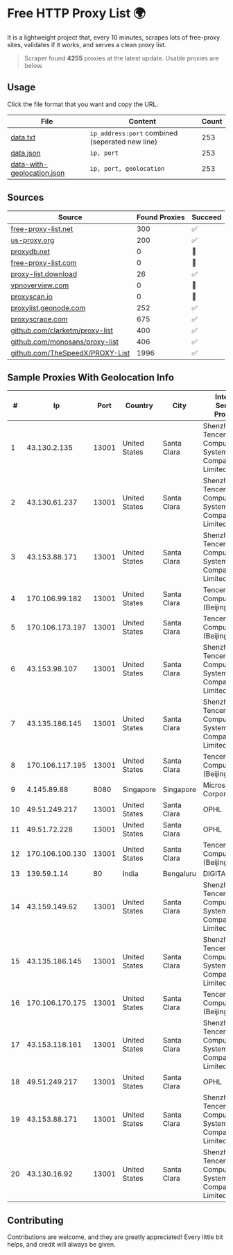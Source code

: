 
# Free HTTP Proxy List 🌍

It is a lightweight project that, every 10 minutes, scrapes lots of free-proxy sites, validates if it works, and serves a clean proxy list.


> Scraper found **4255** proxies at the latest update. Usable proxies are below.

## Usage

Click the file format that you want and copy the URL.


|File|Content|Count|
|----|-------|-----|
|[data.txt](https://raw.githubusercontent.com/themiralay/Proxy-List-World/master/data.txt)|`ip_address:port` combined (seperated new line)|253|
|[data.json](https://raw.githubusercontent.com/themiralay/Proxy-List-World/master/data.json)|`ip, port`|253|
|[data-with-geolocation.json](https://raw.githubusercontent.com/themiralay/Proxy-List-World/master/data-with-geolocation.json)|`ip, port, geolocation`|253|

## Sources

|Source|Found Proxies|Succeed|
|------|-------------|-------|
|[free-proxy-list.net](https://free-proxy-list.net)|300|✅|
|[us-proxy.org](https://www.us-proxy.org)|200|✅|
|[proxydb.net](http://proxydb.net)|0|🚫|
|[free-proxy-list.com](https://free-proxy-list.com/?page=&port=&type%5B%5D=http&type%5B%5D=https&up_time=0&search=Search)|0|🚫|
|[proxy-list.download](https://www.proxy-list.download/HTTP)|26|✅|
|[vpnoverview.com](https://vpnoverview.com/privacy/anonymous-browsing/free-proxy-servers)|0|🚫|
|[proxyscan.io](https://www.proxyscan.io)|0|🚫|
|[proxylist.geonode.com](https://proxylist.geonode.com/api/proxy-list?limit=300&page=1&sort_by=lastChecked&sort_type=desc&protocols=http,https)|252|✅|
|[proxyscrape.com](https://api.proxyscrape.com/v2/?request=displayproxies&protocol=http&timeout=10000&country=all&ssl=all&anonymity=all)|675|✅|
|[github.com/clarketm/proxy-list](https://raw.githubusercontent.com/clarketm/proxy-list/master/proxy-list-raw.txt)|400|✅|
|[github.com/monosans/proxy-list](https://raw.githubusercontent.com/monosans/proxy-list/main/proxies/http.txt)|406|✅|
|[github.com/TheSpeedX/PROXY-List](https://raw.githubusercontent.com/TheSpeedX/PROXY-List/master/http.txt)|1996|✅|


## Sample Proxies With Geolocation Info

|#|Ip|Port|Country|City|Internet Service Provider|
|-|--|----|-------|----|-------------------------|
|1|43.130.2.135|13001|United States|Santa Clara|Shenzhen Tencent Computer Systems Company Limited|
|2|43.130.61.237|13001|United States|Santa Clara|Shenzhen Tencent Computer Systems Company Limited|
|3|43.153.88.171|13001|United States|Santa Clara|Shenzhen Tencent Computer Systems Company Limited|
|4|170.106.99.182|13001|United States|Santa Clara|Tencent Cloud Computing (Beijing) Co|
|5|170.106.173.197|13001|United States|Santa Clara|Tencent Cloud Computing (Beijing) Co|
|6|43.153.98.107|13001|United States|Santa Clara|Shenzhen Tencent Computer Systems Company Limited|
|7|43.135.186.145|13001|United States|Santa Clara|Shenzhen Tencent Computer Systems Company Limited|
|8|170.106.117.195|13001|United States|Santa Clara|Tencent Cloud Computing (Beijing) Co|
|9|4.145.89.88|8080|Singapore|Singapore|Microsoft Corporation|
|10|49.51.249.217|13001|United States|Santa Clara|OPHL|
|11|49.51.72.228|13001|United States|Santa Clara|OPHL|
|12|170.106.100.130|13001|United States|Santa Clara|Tencent Cloud Computing (Beijing) Co|
|13|139.59.1.14|80|India|Bengaluru|DIGITALOCEAN|
|14|43.159.149.62|13001|United States|Santa Clara|Shenzhen Tencent Computer Systems Company Limited|
|15|43.135.186.145|13001|United States|Santa Clara|Shenzhen Tencent Computer Systems Company Limited|
|16|170.106.170.175|13001|United States|Santa Clara|Tencent Cloud Computing (Beijing) Co|
|17|43.153.118.161|13001|United States|Santa Clara|Shenzhen Tencent Computer Systems Company Limited|
|18|49.51.249.217|13001|United States|Santa Clara|OPHL|
|19|43.153.88.171|13001|United States|Santa Clara|Shenzhen Tencent Computer Systems Company Limited|
|20|43.130.16.92|13001|United States|Santa Clara|Shenzhen Tencent Computer Systems Company Limited|



## Contributing

Contributions are welcome, and they are greatly appreciated! Every
little bit helps, and credit will always be given.

